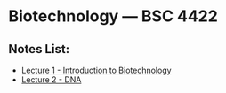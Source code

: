 # Biotechnology — BSC 4422

## Notes List:
- [Lecture 1 - Introduction to Biotechnology](lecture_1/lecture_1.md)
- [Lecture 2 - DNA](lecture_2/lecture_2.md) 